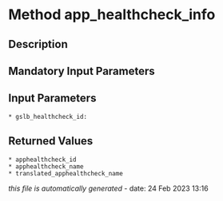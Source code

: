 # Method app_healthcheck_info

## Description
	

## Mandatory Input Parameters

## Input Parameters
	* gslb_healthcheck_id:

## Returned Values
	* apphealthcheck_id
	* apphealthcheck_name
	* translated_apphealthcheck_name


*this file is automatically generated* - date: 24 Feb 2023 13:16